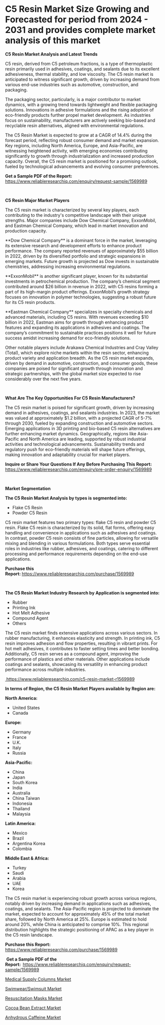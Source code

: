 <p><h1>C5 Resin Market Size Growing and Forecasted for period from 2024 - 2031 and provides complete market analysis of this market</h1></p><p><strong>C5 Resin Market Analysis and Latest Trends</strong></p>
<p><p>C5 resin, derived from C5 petroleum fractions, is a type of thermoplastic resin primarily used in adhesives, coatings, and sealants due to its excellent adhesiveness, thermal stability, and low viscosity. The C5 resin market is anticipated to witness significant growth, driven by increasing demand from various end-use industries such as automotive, construction, and packaging. </p><p>The packaging sector, particularly, is a major contributor to market dynamics, with a growing trend towards lightweight and flexible packaging solutions. Innovations in adhesive formulations and the rising adoption of eco-friendly products further propel market development. As industries focus on sustainability, manufacturers are actively seeking bio-based and recyclable resin alternatives, aligned with environmental regulations.</p><p>The C5 Resin Market is expected to grow at a CAGR of 14.4% during the forecast period, reflecting robust consumer demand and market expansion. Key regions, including North America, Europe, and Asia-Pacific, are witnessing heightened activity, with emerging economies contributing significantly to growth through industrialization and increased production capacity. Overall, the C5 resin market is positioned for a promising outlook, fueled by technological advancements and evolving consumer preferences.</p></p>
<p><strong>Get a Sample PDF of the Report:&nbsp;</strong> <a href="https://www.reliableresearchiq.com/enquiry/request-sample/1569989?utm_campaign=1106&utm_medium=2&utm_source=Github&utm_content=ia&utm_term=10112024&utm_id=c5-resin">https://www.reliableresearchiq.com/enquiry/request-sample/1569989</a></p>
<p>&nbsp;</p>
<p><strong>C5 Resin Major Market Players</strong></p>
<p><p>The C5 resin market is characterized by several key players, each contributing to the industry's competitive landscape with their unique strengths. Major companies include Dow Chemical Company, ExxonMobil, and Eastman Chemical Company, which lead in market innovation and production capacity.</p><p>**Dow Chemical Company** is a dominant force in the market, leveraging its extensive research and development efforts to enhance product performance. The company reported revenues of approximately $55 billion in 2022, driven by its diversified portfolio and strategic expansions in emerging markets. Future growth is projected as Dow invests in sustainable chemistries, addressing increasing environmental regulations.</p><p>**ExxonMobil** is another significant player, known for its substantial investments in petrochemical production. The company’s chemical segment contributed around $26 billion in revenue in 2022, with C5 resins forming a part of its high-margin product offerings. ExxonMobil’s growth strategy focuses on innovation in polymer technologies, suggesting a robust future for its C5 resin products.</p><p>**Eastman Chemical Company** specializes in specialty chemicals and advanced materials, including C5 resins. With revenues exceeding $10 billion in 2022, Eastman aims for growth through enhancing product features and expanding its applications in adhesives and coatings. The company’s commitment to sustainable practices positions it well for future success amidst increasing demand for eco-friendly solutions.</p><p>Other notable players include Arakawa Chemical Industries and Cray Valley (Total), which explore niche markets within the resin sector, enhancing product variety and application breadth. As the C5 resin market expands, driven by demand in automotive, construction, and consumer goods, these companies are poised for significant growth through innovation and strategic partnerships, with the global market size expected to rise considerably over the next five years.</p></p>
<p>&nbsp;</p>
<p><strong>What Are The Key Opportunities For C5 Resin Manufacturers?</strong></p>
<p><p>The C5 resin market is poised for significant growth, driven by increasing demand in adhesives, coatings, and sealants industries. In 2023, the market was valued at approximately $1.2 billion, with a projected CAGR of 5-7% through 2030, fueled by expanding construction and automotive sectors. Emerging applications in 3D printing and bio-based C5 resin alternatives are further enhancing market dynamics. Geographically, regions like Asia-Pacific and North America are leading, supported by robust industrial activities and technological advancements. Sustainability trends and regulatory push for eco-friendly materials will shape future offerings, making innovation and adaptability crucial for market players.</p></p>
<p><strong>Inquire or Share Your Questions If Any Before Purchasing This Report:</strong> <a href="https://www.reliableresearchiq.com/enquiry/pre-order-enquiry/1569989?utm_campaign=1106&utm_medium=2&utm_source=Github&utm_content=ia&utm_term=10112024&utm_id=c5-resin">https://www.reliableresearchiq.com/enquiry/pre-order-enquiry/1569989</a></p>
<p>&nbsp;</p>
<p><strong>Market Segmentation</strong></p>
<p><strong>The C5 Resin Market Analysis by types is segmented into:</strong></p>
<p><ul><li>Flake C5 Resin</li><li>Powder C5 Resin</li></ul></p>
<p><p>C5 resin market features two primary types: flake C5 resin and powder C5 resin. Flake C5 resin is characterized by its solid, flat forms, offering easy handling and convenience in applications such as adhesives and coatings. In contrast, powder C5 resin consists of fine particles, allowing for versatile mixing and blending in various formulations. Both types serve essential roles in industries like rubber, adhesives, and coatings, catering to different processing and performance requirements depending on the end-use applications.</p></p>
<p><strong>Purchase this Report:&nbsp;</strong><a href="https://www.reliableresearchiq.com/purchase/1569989?utm_campaign=1106&utm_medium=2&utm_source=Github&utm_content=ia&utm_term=10112024&utm_id=c5-resin">https://www.reliableresearchiq.com/purchase/1569989</a></p>
<p>&nbsp;</p>
<p><strong>The C5 Resin Market Industry Research by Application is segmented into:</strong></p>
<p><ul><li>Rubber</li><li>Printing Ink</li><li>Hot Melt Adhesive</li><li>Compound Agent</li><li>Others</li></ul></p>
<p><p>The C5 resin market finds extensive applications across various sectors. In rubber manufacturing, it enhances elasticity and strength. In printing ink, C5 resin improves adhesion and flow properties, resulting in vibrant prints. For hot melt adhesives, it contributes to faster setting times and better bonding. Additionally, C5 resin serves as a compound agent, improving the performance of plastics and other materials. Other applications include coatings and sealants, showcasing its versatility in enhancing product performance across multiple industries.</p></p>
<p><a href="https://www.reliableresearchiq.com/c5-resin-market-r1569989?utm_campaign=1106&utm_medium=2&utm_source=Github&utm_content=ia&utm_term=10112024&utm_id=c5-resin">&nbsp;https://www.reliableresearchiq.com/c5-resin-market-r1569989</a></p>
<p><strong>In terms of Region, the C5 Resin Market Players available by Region are:</strong></p>
<p>
    <p> <strong> North America: </strong>
        <ul>
            <li>United States</li>
            <li>Canada</li>
        </ul>
        </p> 
    <p> <strong> Europe: </strong>
        <ul>
            <li>Germany</li>
            <li>France</li>
            <li>U.K.</li>
            <li>Italy</li>
            <li>Russia</li>
        </ul>
        </p> 
    <p> <strong> Asia-Pacific: </strong>
        <ul>
            <li>China</li>
            <li>Japan</li>
            <li>South Korea</li>
            <li>India</li>
            <li>Australia</li>
            <li>China Taiwan</li>
            <li>Indonesia</li>
            <li>Thailand</li>
            <li>Malaysia</li>
        </ul>
        </p> 
    <p> <strong> Latin America: </strong>
        <ul>
            <li>Mexico</li>
            <li>Brazil</li>
            <li>Argentina Korea</li>
            <li>Colombia</li>
        </ul>
        </p> 
    <p> <strong> Middle East & Africa: </strong>
        <ul>
            <li>Turkey</li>
            <li>Saudi</li>
            <li>Arabia</li>
            <li>UAE</li>
            <li>Korea</li>
        </ul>
    </p>
    </p>
<p><p>The C5 resin market is experiencing robust growth across various regions, notably driven by increasing demand in applications such as adhesives, coatings, and sealants. The Asia-Pacific region is projected to dominate the market, expected to account for approximately 45% of the total market share, followed by North America at 25%. Europe is estimated to hold around 20%, while China is anticipated to comprise 10%. This regional distribution highlights the strategic positioning of APAC as a key player in the C5 resin landscape.</p></p>
<p><strong>Purchase this Report: </strong><a href="https://www.reliableresearchiq.com/purchase/1569989?utm_campaign=1106&utm_medium=2&utm_source=Github&utm_content=ia&utm_term=10112024&utm_id=c5-resin">https://www.reliableresearchiq.com/purchase/1569989</a></p>
<p>&nbsp;<strong>Get a Sample PDF of the Report:&nbsp;&nbsp;</strong><a href="https://www.reliableresearchiq.com/enquiry/request-sample/1569989?utm_campaign=1106&utm_medium=2&utm_source=Github&utm_content=ia&utm_term=10112024&utm_id=c5-resin">https://www.reliableresearchiq.com/enquiry/request-sample/1569989</a></p>
<p><strong></strong></p>
<p><p><a href="https://issuu.com/reportprime-2/docs/medical-supply-columns-market-size-_88685f2d0795ca?utm_campaign=1106&utm_medium=2&utm_source=Github&utm_content=ia&utm_term=10112024&utm_id=c5-resin">Medical Supply Columns Market</a></p><p><a href="https://www.linkedin.com/pulse/swimwearswimsuit-industry-resonance-123-amplification-cix9e?utm_campaign=1106&utm_medium=2&utm_source=Github&utm_content=ia&utm_term=10112024&utm_id=c5-resin">Swimwear/Swimsuit Market</a></p><p><a href="https://issuu.com/reportprime-2/docs/resuscitation-masks-market-size-203_ca5d05436d04d3?utm_campaign=1106&utm_medium=2&utm_source=Github&utm_content=ia&utm_term=10112024&utm_id=c5-resin">Resuscitation Masks Market</a></p><p><a href="https://github.com/azucena6lzcou/Market-Research-Report-List-1/blob/main/cocoa-bean-extract-market.md?utm_campaign=1106&utm_medium=2&utm_source=Github&utm_content=ia&utm_term=10112024&utm_id=c5-resin">Cocoa Bean Extract Market</a></p><p><a href="https://github.com/DorinaOsmani364/Market-Research-Report-List-1/blob/main/anhydrous-caffeine-market.md?utm_campaign=1106&utm_medium=2&utm_source=Github&utm_content=ia&utm_term=10112024&utm_id=c5-resin">Anhydrous Caffeine Market</a></p></p>